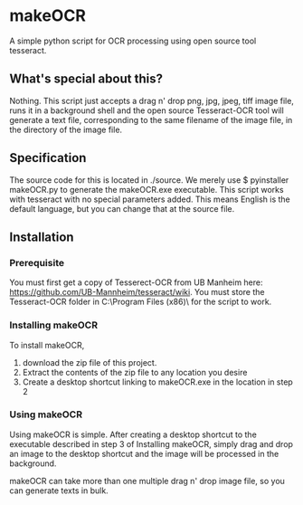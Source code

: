 # makeOCR
A simple python script for OCR processing using open source tool tesseract.

## What's special about this?
Nothing. This script just accepts a drag n' drop png, jpg, jpeg, tiff image file, runs it in a background shell and the open source Tesseract-OCR tool will generate a text file, corresponding to the same filename of the image file, in the directory of the image file.

## Specification
The source code for this is located in ./source. We merely use $ pyinstaller makeOCR.py to generate the makeOCR.exe executable.
This script works with tesseract with no special parameters added. This means English is the default language, but you can change that at the source file.

## Installation
### Prerequisite
You must first get a copy of Tesserect-OCR from UB Manheim here: https://github.com/UB-Mannheim/tesseract/wiki. 
You must store the Tesseract-OCR folder in C:\Program Files (x86)\ for the script to work.

### Installing makeOCR
To install makeOCR, 
1. download the zip file of this project.
2. Extract the contents of the zip file to any location you desire
3. Create a desktop shortcut linking to makeOCR.exe in the location in step 2

### Using makeOCR
Using makeOCR is simple. After creating a desktop shortcut to the executable described in step 3 of Installing makeOCR, simply drag and drop an image to the desktop shortcut and the image will be processed in the background.

makeOCR can take more than one multiple drag n' drop image file, so you can generate texts in bulk.
